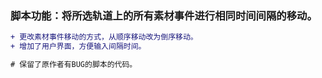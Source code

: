 ### 脚本功能：将所选轨道上的所有素材事件进行相同时间间隔的移动。

```diff
+ 更改素材事件移动的方式，从顺序移动改为倒序移动。
+ 增加了用户界面，方便输入间隔时间。

# 保留了原作者有BUG的脚本的代码。
```
